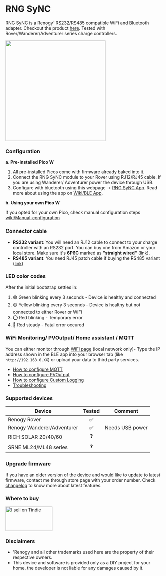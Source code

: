 # RNG SyNC
RNG SyNC is a Renogy¹ RS232/RS485 compatible  WiFi and Bluetooth adapter. Checkout the product [here](https://www.tindie.com/products/27955/). Tested with Rover/Wanderer/Adventurer series charge controllers.

<img src="https://github.com/user-attachments/assets/88e5e4ca-e196-4991-b366-596071b50a23" width="320px" />

### Configuration
**a. Pre-installed Pico W**
  1. All pre-installed Picos come with firmware already baked into it.
  2. Connect the RNG SyNC module to your Rover using RJ12/RJ45 cable. If you are using Wanderer/ Adventurer power the device through USB.
  3. Configure with bluetooth using this webpage -> [RNG SyNC App](https://thewestlabs.github.io/RNG-SyNC-doc/). Read more about using the app on [Wiki/BLE App](https://github.com/thewestlabs/RNG-SyNC-doc/wiki/BLE-App).

**b. Using your own Pico W**

If you opted for your own Pico, check manual configuration steps [wiki/Manual-configuration](https://github.com/thewestlabs/RNG-SyNC-doc/wiki/Manual-configuration)

### Connector cable

- **RS232 variant**: You will need an RJ12 cable to connect to your charge controller with an RS232 port. You can buy one from Amazon or your local store. Make sure it's **6P6C** marked as **"straight wired"**  ([link](https://www.amazon.com/dp/B08BHVF6XS)).
- **RS485 variant**: You need RJ45 patch cable if buying the RS485 variant ([link](https://www.amazon.com/dp/B014ULB1VQ/?th=1))

### LED color codes

After the initial bootstrap settles in:
  1. 🟢 Green blinking every 3 seconds - Device is healthy and connected
  2. 🟡 Yellow blinking every 3 seconds - Device is healthy but not connected to either Rover or WiFi
  3. ⭕ Red blinking - Temporary error
  4. 🔴 Red steady - Fatal error occured

### WiFi Monitoring/ PVOutput/ Home assistant / MQTT
You can either monitor through [WiFi page](https://github.com/thewestlabs/RNG-SyNC-doc/wiki#wifi-monitoring) (local network only)- Type the IP address shown in the BLE app into your browser tab (like `http://192.168.0.XX`) or upload your data to third party services.
* [How to configure MQTT](https://github.com/thewestlabs/RNG-SyNC-doc/wiki/Configuring-MQTT)
* [How to configure  PVOutput](https://github.com/thewestlabs/RNG-SyNC-doc/wiki/Configuring-PVOutput)
* [How to configure Custom Logging](https://github.com/thewestlabs/RNG-SyNC-doc/wiki/Configuring-custom-logging)
* [Troubleshooting](https://github.com/thewestlabs/RNG-SyNC-doc/wiki/Troubleshooting)

### Supported devices

| Device | Tested | Comment |
| -------- | :--------: | --------|
| Renogy Rover | ✅ |  |
| Renogy Wanderer/Adventurer | ✅ | Needs USB power |
| RICH SOLAR 20/40/60 | ❓ |  |
| SRNE ML24/ML48 series | ❓ |  |

### Upgrade firmware
If you have an older version of the device and would like to update to latest firmware, contact me through store page with your order number. Check [changelog](https://github.com/thewestlabs/RNG-SyNC-doc/wiki/Micropython-Changelog) to know more about latest features.

### Where to buy
<a href="https://www.tindie.com/stores/westlabs/?ref=offsite_badges&utm_medium=badges&utm_campaign=badge_medium"><img src="https://d2ss6ovg47m0r5.cloudfront.net/badges/tindie-mediums.png" alt="I sell on Tindie" width="150" height="78"></a>


### Disclaimers
- ¹Renogy and all other trademarks used here are the property of their respective owners.
- This device and software is provided only as a DIY project for your home, the developer is not liable for any damages caused by it.
